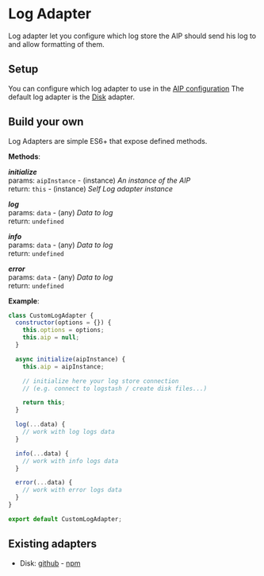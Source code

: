 # Log Adapter

Log adapter let you configure which log store the AIP should send his log to and allow formatting of them.

## Setup

You can configure which log adapter to use in the [AIP configuration](configuration.md)
The default log adapter is the [Disk]() adapter.

## Build your own

Log Adapters are simple ES6+ that expose defined methods.

**Methods**:

***initialize***<br />
params: `aipInstance` - (instance) _An instance of the AIP_<br />
return: `this` - (instance) _Self Log adapter instance_

***log***<br />
params: `data` - (any) _Data to log_<br />
return: `undefined`

***info***<br />
params: `data` - (any) _Data to log_<br />
return: `undefined`

***error***<br />
params: `data` - (any) _Data to log_<br />
return: `undefined`

**Example**:
```js
class CustomLogAdapter {
  constructor(options = {}) {
    this.options = options;
    this.aip = null;
  }

  async initialize(aipInstance) {
    this.aip = aipInstance;

    // initialize here your log store connection
    // (e.g. connect to logstash / create disk files...)

    return this;
  }

  log(...data) {
    // work with log logs data
  }

  info(...data) {
    // work with info logs data
  }

  error(...data) {
    // work with error logs data
  }
}

export default CustomLogAdapter;

```

## Existing adapters

- Disk: [github](link) - [npm](link)
